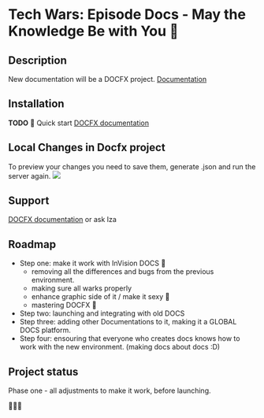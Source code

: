 # Tech Wars: Episode Docs - May the Knowledge Be with You 💫

## Description
New documentation will be a DOCFX project.
[Documentation](https://dotnet.github.io/docfx/index.html) 

## Installation
**TODO** 🚀 Quick start
[DOCFX documentation](https://dotnet.github.io/docfx/index.html) 

## Local Changes in Docfx project
To preview your changes you need to save them, generate .json and run the server again.
![](image.png)



## Support
[DOCFX documentation](https://dotnet.github.io/docfx/index.html)  or ask Iza

## Roadmap
* Step one: make it work with InVision DOCS 💫
  - removing all the differences and bugs from the previous environment.
  - making sure all warks properly
  - enhance graphic side of it / make it sexy 🚀
  - mastering DOCFX 🧐
* Step two: launching and integrating with old DOCS
* Step three: adding other Documentations to it, making it a GLOBAL DOCS platform.
* Step four: ensouring that everyone who creates docs knows how to work with the new environment. (making docs about docs :D)


## Project status
Phase one - all adjustments to make it work, before launching. 

🚀🚀🚀
